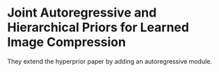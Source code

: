 # Joint Autoregressive and Hierarchical Priors for Learned Image Compression

They extend the hyperprior paper by adding an autoregressive module. 